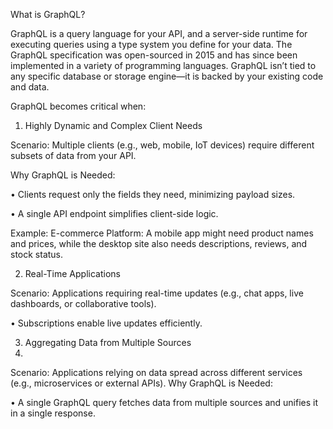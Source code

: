 What is GraphQL?

GraphQL is a query language for your API, and a server-side runtime for executing queries using a type system you define for your data. The GraphQL specification was open-sourced in 2015 and has since been implemented in a variety of programming languages. GraphQL isn’t tied to any specific database or storage engine—it is backed by your existing code and data. 


GraphQL becomes critical when:

1. Highly Dynamic and Complex Client Needs
   
Scenario: Multiple clients (e.g., web, mobile, IoT devices) require different subsets of data from your API.


Why GraphQL is Needed:

•	Clients request only the fields they need, minimizing payload sizes.

•	A single API endpoint simplifies client-side logic.

Example: E-commerce Platform: A mobile app might need product names and prices, while the desktop site also needs descriptions, reviews, and stock status.


2. Real-Time Applications
   
Scenario: Applications requiring real-time updates (e.g., chat apps, live dashboards, or collaborative tools).

•	Subscriptions enable live updates efficiently.

3. Aggregating Data from Multiple Sources
4. 
Scenario: Applications relying on data spread across different services (e.g., microservices or external APIs).
Why GraphQL is Needed:

•	A single GraphQL query fetches data from multiple sources and unifies it in a single response.

